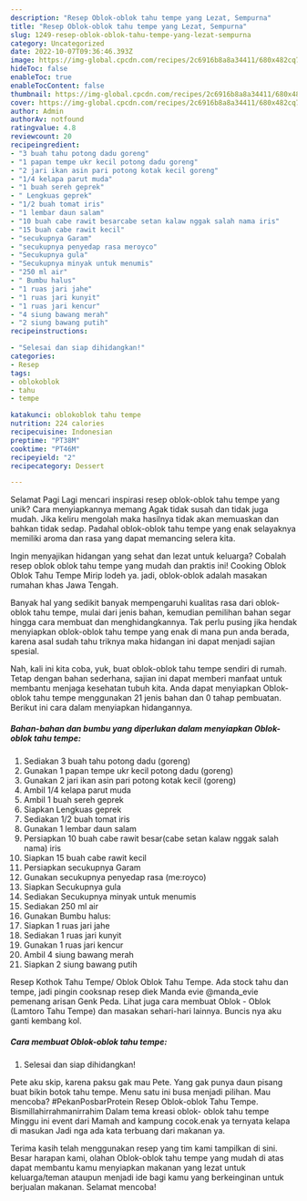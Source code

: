 ```yaml
---
description: "Resep Oblok-oblok tahu tempe yang Lezat, Sempurna"
title: "Resep Oblok-oblok tahu tempe yang Lezat, Sempurna"
slug: 1249-resep-oblok-oblok-tahu-tempe-yang-lezat-sempurna
category: Uncategorized
date: 2022-10-07T09:36:46.393Z
image: https://img-global.cpcdn.com/recipes/2c6916b8a8a34411/680x482cq70/oblok-oblok-tahu-tempe-foto-resep-utama.jpg
hideToc: false
enableToc: true
enableTocContent: false
thumbnail: https://img-global.cpcdn.com/recipes/2c6916b8a8a34411/680x482cq70/oblok-oblok-tahu-tempe-foto-resep-utama.jpg
cover: https://img-global.cpcdn.com/recipes/2c6916b8a8a34411/680x482cq70/oblok-oblok-tahu-tempe-foto-resep-utama.jpg
author: Admin
authorAv: notfound
ratingvalue: 4.8
reviewcount: 20
recipeingredient:
- "3 buah tahu potong dadu goreng"
- "1 papan tempe ukr kecil potong dadu goreng"
- "2 jari ikan asin pari potong kotak kecil goreng"
- "1/4 kelapa parut muda"
- "1 buah sereh geprek"
- " Lengkuas geprek"
- "1/2 buah tomat iris"
- "1 lembar daun salam"
- "10 buah cabe rawit besarcabe setan kalaw nggak salah nama iris"
- "15 buah cabe rawit kecil"
- "secukupnya Garam"
- "secukupnya penyedap rasa meroyco"
- "Secukupnya gula"
- "Secukupnya minyak untuk menumis"
- "250 ml air"
- " Bumbu halus"
- "1 ruas jari jahe"
- "1 ruas jari kunyit"
- "1 ruas jari kencur"
- "4 siung bawang merah"
- "2 siung bawang putih"
recipeinstructions:

- "Selesai dan siap dihidangkan!"
categories:
- Resep
tags:
- oblokoblok
- tahu
- tempe

katakunci: oblokoblok tahu tempe 
nutrition: 224 calories
recipecuisine: Indonesian
preptime: "PT38M"
cooktime: "PT46M"
recipeyield: "2"
recipecategory: Dessert

---
```



Selamat Pagi Lagi mencari inspirasi resep oblok-oblok tahu tempe yang unik? Cara menyiapkannya memang Agak tidak susah dan tidak juga mudah. Jika keliru mengolah maka hasilnya tidak akan memuaskan dan bahkan tidak sedap. Padahal oblok-oblok tahu tempe yang enak selayaknya memiliki aroma dan rasa yang dapat memancing selera kita.


Ingin menyajikan hidangan yang sehat dan lezat untuk keluarga? Cobalah resep oblok oblok tahu tempe yang mudah dan praktis ini! Cooking Oblok Oblok Tahu Tempe Mirip lodeh ya. jadi, oblok-oblok adalah masakan rumahan khas Jawa Tengah.

Banyak hal yang sedikit banyak mempengaruhi kualitas rasa dari oblok-oblok tahu tempe, mulai dari jenis bahan, kemudian pemilihan bahan segar hingga cara membuat dan menghidangkannya. Tak perlu pusing jika hendak menyiapkan oblok-oblok tahu tempe yang enak di mana pun anda berada, karena asal sudah tahu triknya maka hidangan ini dapat menjadi sajian spesial.


Nah, kali ini kita coba, yuk, buat oblok-oblok tahu tempe sendiri di rumah. Tetap dengan bahan sederhana, sajian ini dapat memberi manfaat untuk membantu menjaga kesehatan tubuh kita. Anda dapat menyiapkan Oblok-oblok tahu tempe menggunakan 21 jenis bahan dan 0 tahap pembuatan. Berikut ini cara dalam menyiapkan hidangannya.

<!--inarticleads1-->

##### Bahan-bahan dan bumbu yang diperlukan dalam menyiapkan Oblok-oblok tahu tempe:

1. Sediakan 3 buah tahu potong dadu (goreng)
1. Gunakan 1 papan tempe ukr kecil potong dadu (goreng)
1. Gunakan 2 jari ikan asin pari potong kotak kecil (goreng)
1. Ambil 1/4 kelapa parut muda
1. Ambil 1 buah sereh geprek
1. Siapkan  Lengkuas geprek
1. Sediakan 1/2 buah tomat iris
1. Gunakan 1 lembar daun salam
1. Persiapkan 10 buah cabe rawit besar(cabe setan kalaw nggak salah nama) iris
1. Siapkan 15 buah cabe rawit kecil
1. Persiapkan secukupnya Garam
1. Gunakan secukupnya penyedap rasa (me:royco)
1. Siapkan Secukupnya gula
1. Sediakan Secukupnya minyak untuk menumis
1. Sediakan 250 ml air
1. Gunakan  Bumbu halus:
1. Siapkan 1 ruas jari jahe
1. Sediakan 1 ruas jari kunyit
1. Gunakan 1 ruas jari kencur
1. Ambil 4 siung bawang merah
1. Siapkan 2 siung bawang putih


Resep Kothok Tahu Tempe/ Oblok Oblok Tahu Tempe. Ada stock tahu dan tempe, jadi pingin cooksnap resep diek Manda evie @manda_evie pemenang arisan Genk Peda. Lihat juga cara membuat Oblok - Oblok (Lamtoro Tahu Tempe) dan masakan sehari-hari lainnya. Buncis nya aku ganti kembang kol. 

<!--inarticleads2-->

##### Cara membuat Oblok-oblok tahu tempe:


1. Selesai dan siap dihidangkan!

Pete aku skip, karena paksu gak mau Pete. Yang gak punya daun pisang buat bikin botok tahu tempe. Menu satu ini busa menjadi pilihan. Mau mencoba? #PekanPosbarProtein Resep Oblok-oblok Tahu Tempe. Bismillahirrahmanirrahim Dalam tema kreasi oblok- oblok tahu tempe Minggu ini event dari Mamah and kampung cocok.enak ya ternyata kelapa di masukan Jadi nga ada kata terbuang dari makanan ya. 

Terima kasih telah menggunakan resep yang tim kami tampilkan di sini. Besar harapan kami, olahan Oblok-oblok tahu tempe yang mudah di atas dapat membantu kamu menyiapkan makanan yang lezat untuk keluarga/teman ataupun menjadi ide bagi kamu yang berkeinginan untuk berjualan makanan. Selamat mencoba!
